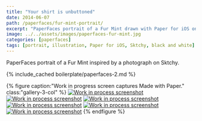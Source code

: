 ```yaml
---
title: "Your shirt is unbuttoned"
date: 2014-06-07
path: /paperfaces/fur-mint-portrait/
excerpt: "PaperFaces portrait of a Fur Mint drawn with Paper for iOS on an iPad."
image: ../../assets/images/paperfaces-fur-mint.jpg
categories: [paperfaces]
tags: [portrait, illustration, Paper for iOS, Sktchy, black and white]
---
```


PaperFaces portrait of a Fur Mint inspired by a photograph on Sktchy.

{% include_cached boilerplate/paperfaces-2.md %}

{% figure caption:"Work in progress screen captures Made with Paper." class:"gallery-3-col" %}
[![Work in process screenshot](../../assets/images/paperfaces-fur-mint-process-1-600.jpg)](../../assets/images/paperfaces-fur-mint-process-1-lg.jpg) [![Work in process screenshot](../../assets/images/paperfaces-fur-mint-process-2-600.jpg)](../../assets/images/paperfaces-fur-mint-process-2-lg.jpg) [![Work in process screenshot](../../assets/images/paperfaces-fur-mint-process-3-600.jpg)](../../assets/images/paperfaces-fur-mint-process-3-lg.jpg) [![Work in process screenshot](../../assets/images/paperfaces-fur-mint-process-4-600.jpg)](../../assets/images/paperfaces-fur-mint-process-4-lg.jpg) [![Work in process screenshot](../../assets/images/paperfaces-fur-mint-process-5-600.jpg)](../../assets/images/paperfaces-fur-mint-process-5-lg.jpg) [![Work in process screenshot](../../assets/images/paperfaces-fur-mint-process-6-600.jpg)](../../assets/images/paperfaces-fur-mint-process-6-lg.jpg)
{% endfigure %}
